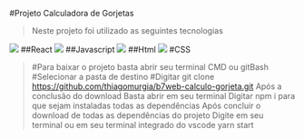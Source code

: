 #Projeto Calculadora de Gorjetas

>Neste projeto foi utilizado as seguintes tecnologias

<img src="https://cdn.iconscout.com/icon/free/png-256/react-4-1175110.png"> ##React
<img src="https://cdn.iconscout.com/icon/free/png-256/javascript-24-1174950.png"> ##Javascript
<img src="https://cdn.iconscout.com/icon/free/png-256/html-2752158-2284975.png"> ##Html
<img src="https://cdn.iconscout.com/icon/free/png-256/css-131-722685.png"> #CSS

>#Para baixar o projeto basta abrir seu terminal CMD ou gitBash
>#Selecionar a pasta de destino
>#Digitar git clone https://github.com/thiagomurgia/b7web-calculo-gorjeta.git
>Após a conclusão do download
>Basta abrir em seu terminal
>Digitar npm i para que sejam instaladas todas as dependências
>Após concluir o download de todas as dependências do projeto
>Digite em seu terminal ou em seu terminal integrado do vscode yarn start
